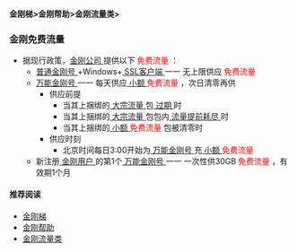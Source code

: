 #### 金刚梯>金刚帮助>金刚流量类>
### 金刚免费流量

- 据现行政策，[金刚公司 ](https://github.com/a2zitpro/web/blob/master/a2zitpro.md)提供以下<font color="Red"> 免费流量 </font>：
  - [ 普通金刚号 ](https://github.com/a2zitpro/web/blob/master/singlepurposekkid.md)+Windows+[ SSL客户端 ](https://github.com/a2zitpro/web/blob/master/获取SSL型客户端.md) 一一 无上限供应<font color="Red"> 免费流量 </font>
  - [ 万能金刚号 ](https://github.com/a2zitpro/web/blob/master/multipurposekkid.md) 一一 每天供应[ 小额 ](https://github.com/a2zitpro/web/blob/master/smallamountkkdatatraffic.md)<font color="Red"> 免费流量 </font>，次日清零再供
    - 供应前提
      - 当其上捆绑的[ 大宗流量 ](https://github.com/a2zitpro/web/blob/master/bulkkkdatatraffic.md)包[ 过期 ](https://github.com/a2zitpro/web/blob/master/流量过期)时
      - 当其上捆绑的[ 大宗流量 ](https://a2zitpro.github.io/web/bulkkkdatatraffic)包包内[ 流量提前耗尽 ](https://github.com/a2zitpro/web/blob/master/流量提前耗尽)时
      - 当其上捆绑的[ 小额 ](https://github.com/a2zitpro/web/blob/master/smallamountkkdatatraffic.md)<font color="Red"> 免费流量 </font>包被清零时
    - 供应时刻
      - 北京时间每日3:00开始为[ 万能金刚号 ](https://github.com/a2zitpro/web/blob/master/multipurposekkid.md)充[ 小额 ](https://github.com/a2zitpro/web/blob/master/smallamountkkdatatraffic.md)<font color="Red"> 免费流量 </font>
  - 新注册[ 金刚用户 ](https://github.com/a2zitpro/web/blob/master/kkuser.md)的第1个[ 万能金刚号 ](https://github.com/a2zitpro/web/blob/master/multipurposekkid.md) 一一 一次性供30GB<font color="Red"> 免费流量 </font>，有效期1个月

#### 推荐阅读

- [金刚梯](https://github.com/a2zitpro/web/blob/master/dlb.md)
- [金刚帮助](https://github.com/a2zitpro/web/blob/master/list_helpkkvpn.md)
- [金刚流量类](https://github.com/a2zitpro/web/blob/master/list_kkdatatraffic.md)
